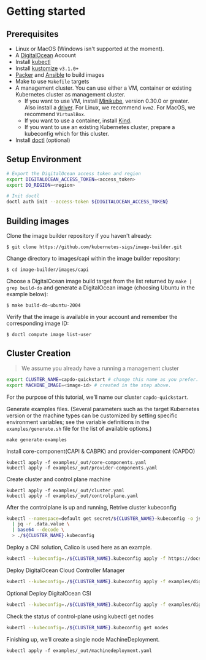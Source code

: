 # Getting started

## Prerequisites

- Linux or MacOS (Windows isn't supported at the moment).
- A [DigitalOcean][DigitalOcean] Account
- Install [kubectl][kubectl]
- Install [kustomize][kustomize] `v3.1.0+`
- [Packer][Packer] and [Ansible][Ansible] to build images
- Make to use `Makefile` targets
- A management cluster. You can use either a VM, container or existing Kubernetes cluster as management cluster.
   - If you want to use VM, install [Minikube][Minikube], version 0.30.0 or greater. Also install a [driver][Minikube Driver]. For Linux, we recommend `kvm2`. For MacOS, we recommend `VirtualBox`.
   - If you want to use a container, install [Kind][kind].
   - If you want to use an existing Kubernetes cluster, prepare a kubeconfig which for this cluster.
- Install [doctl][doctl] (optional)

## Setup Environment

```bash
# Export the DigitalOcean access token and region
export DIGITALOCEAN_ACCESS_TOKEN=<access_token>
export DO_REGION=<region>

# Init doctl
doctl auth init --access-token ${DIGITALOCEAN_ACCESS_TOKEN}
```

## Building images

Clone the image builder repository if you haven't already:

    $ git clone https://github.com/kubernetes-sigs/image-builder.git

Change directory to images/capi within the image builder repository:

    $ cd image-builder/images/capi

Choose a DigitalOcean image build target from the list returned by `make | grep build-do` and generate a DigitalOcean image (choosing Ubuntu in the example below):

    $ make build-do-ubuntu-2004

Verify that the image is available in your account and remember the corresponding image ID:

    $ doctl compute image list-user


## Cluster Creation

> We assume you already have a running a management cluster

```bash
export CLUSTER_NAME=capdo-quickstart # change this name as you prefer.
export MACHINE_IMAGE=<image-id> # created in the step above.
```

For the purpose of this tutorial, we’ll name our cluster `capdo-quickstart`.

Generate examples files. (Several parameters such as the target Kubernetes version or the machine types can be customized by setting specific environment variables; see the variable definitions in the `examples/generate.sh` file for the list of available options.)

```
make generate-examples
```

Install core-component(CAPI & CABPK) and provider-component (CAPDO)

```
kubectl apply -f examples/_out/core-components.yaml
kubectl apply -f examples/_out/provider-components.yaml
```

Create cluster and control plane machine

```
kubectl apply -f examples/_out/cluster.yaml
kubectl apply -f examples/_out/controlplane.yaml
```

After the controlplane is up and running, Retrive cluster kubeconfig

```bash
kubectl --namespace=default get secret/${CLUSTER_NAME}-kubeconfig -o json \
  | jq -r .data.value \
  | base64 --decode \
  > ./${CLUSTER_NAME}.kubeconfig
```

Deploy a CNI solution, Calico is used here as an example.

```bash
kubectl --kubeconfig=./${CLUSTER_NAME}.kubeconfig apply -f https://docs.projectcalico.org/v3.8/manifests/calico.yaml
```

Deploy DigitalOcean Cloud Controller Manager

```bash
kubectl --kubeconfig=./${CLUSTER_NAME}.kubeconfig apply -f examples/digitalocean-cloud-controller-manager.yaml
```

Optional Deploy DigitalOcean CSI

```bash
kubectl --kubeconfig=./${CLUSTER_NAME}.kubeconfig apply -f examples/digitalocean-csi.yaml
```

Check the status of control-plane using kubectl get nodes

```bash
kubectl --kubeconfig=./${CLUSTER_NAME}.kubeconfig get nodes
```

Finishing up, we’ll create a single node MachineDeployment.

```
kubectl apply -f examples/_out/machinedeployment.yaml
```

<!-- References -->
[kubectl]: https://kubernetes.io/docs/tasks/tools/install-kubectl/
[kustomize]: https://github.com/kubernetes-sigs/kustomize/releases
[kind]: https://github.com/kubernetes-sigs/kind#installation-and-usage
[doctl]: https://github.com/digitalocean/doctl#installing-doctl
[Minikube]: https://kubernetes.io/docs/tasks/tools/install-minikube/
[Minikube Driver]: https://github.com/kubernetes/minikube/blob/master/docs/drivers.md
[Packer]: https://www.packer.io/intro/getting-started/install.html
[Ansible]: https://docs.ansible.com/ansible/latest/installation_guide/intro_installation.html
[DigitalOcean]: https://cloud.digitalocean.com/